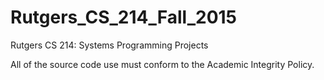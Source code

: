 # Rutgers_CS_214_Fall_2015
Rutgers CS 214: Systems Programming Projects

All of the source code use must conform to the Academic Integrity Policy.
